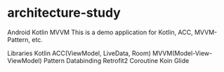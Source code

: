 # architecture-study
Android Kotlin MVVM
This is a demo application for Kotlin, ACC, MVVM-Pattern, etc.

Libraries
Kotlin
ACC(ViewModel, LiveData, Room)
MVVM(Model-View-ViewModel) Pattern
Databinding
Retrofit2
Coroutine
Koin
Glide
